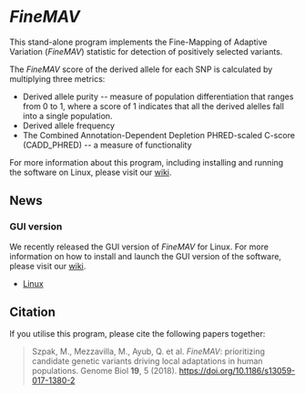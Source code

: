 # *FineMAV*
This stand-alone program implements the Fine-Mapping of Adaptive Variation (*FineMAV*) statistic for detection of positively selected variants.

The *FineMAV* score of the derived allele for each SNP is calculated by multiplying three metrics:

- Derived allele purity -- measure of population differentiation that ranges from 0 to 1, where a score of 1 indicates that all the derived alelles fall into a single population. 
- Derived allele frequency 
- The Combined Annotation-Dependent Depletion PHRED-scaled C-score (CADD_PHRED) -- a measure of functionality

For more information about this program, including installing and running the software on Linux, please visit our [wiki](https://github.com/fadilla-wahyudi/finemav/wiki).

## News

### GUI version
We recently released the GUI version of *FineMAV* for Linux. For more information on how to install and launch the GUI version of the software, please visit our [wiki](https://github.com/fadilla-wahyudi/finemav/wiki/5.-GUI-version-(Linux)).

- [Linux](https://drive.google.com/file/d/1xBhQGpUhVd02kyIuevVIuqac4zJ_13Tm/view?usp=sharing)


## Citation
If you utilise this program, please cite the following papers together:
>Szpak, M., Mezzavilla, M., Ayub, Q. et al. *FineMAV*: prioritizing candidate genetic variants driving local adaptations in human populations. Genome Biol **19**, 5 (2018). https://doi.org/10.1186/s13059-017-1380-2
